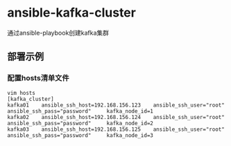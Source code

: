 # ansible-kafka-cluster
通过ansible-playbook创建kafka集群

## 部署示例
### 配置hosts清单文件
```shell
vim hosts
[kafka_cluster]
kafka01    ansible_ssh_host=192.168.156.123    ansible_ssh_user="root"    ansible_ssh_pass="password"     kafka_node_id=1
kafka02    ansible_ssh_host=192.168.156.124    ansible_ssh_user="root"    ansible_ssh_pass="password"     kafka_node_id=2
kafka03    ansible_ssh_host=192.168.156.125    ansible_ssh_user="root"    ansible_ssh_pass="password"     kafka_node_id=3
```